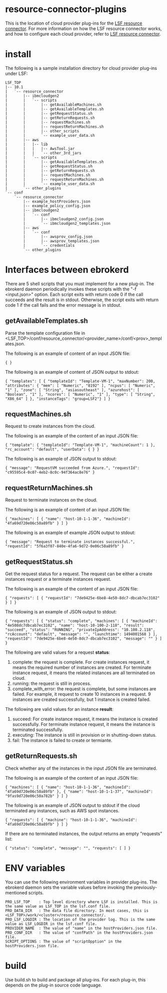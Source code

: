 
# resource-connector-plugins
This is the location of cloud provider plug-ins for the [LSF resource connector](https://www.ibm.com/docs/en/spectrum-lsf/10.1.0?topic=lsf-resource-connnector). For more information on how the LSF resource connector works, and how to configure each cloud provider, refer to [LSF resource connector](https://www.ibm.com/docs/en/spectrum-lsf/10.1.0?topic=lsf-resource-connnector).

# install
The following is a sample installation directory for cloud provider plug-ins under LSF:
```
LSF_TOP
|-- 10.1
|   `-- resource_connector
|       |-- ibmcloudgen2
|       |   `-- scripts
|       |       |-- getAvailableMachines.sh
|       |       |-- getAvailableTemplates.sh
|       |       |-- getRequestStatus.sh
|       |       |-- getReturnRequests.sh
|       |       |-- requestMachines.sh
|       |       |-- requestReturnMachines.sh
|       |       |-- other_scripts
|       |       `-- example_user_data.sh
|       |-- aws
|       |   |-- lib
|       |   |   |-- AwsTool.jar
|       |   |   `-- other_3rd_jars
|       |   `-- scripts
|       |       |-- getAvailableTemplates.sh
|       |       |-- getRequestStatus.sh
|       |       |-- getReturnRequests.sh
|       |       |-- requestMachines.sh
|       |       |-- requestReturnMachines.sh
|       |       `-- example_user_data.sh
|       `-- other_plugins
`-- conf
    `-- resource_connector
        |-- example_hostProviders.json
        |-- example_policy_config.json
        |-- ibmcloudgen2
        |   `-- conf
        |       |-- ibmcloudgen2_config.json
        |       `-- ibmcloudgen2_templates.json
        |-- aws
        |   `-- conf
        |       |-- awsprov_config.json
        |       |-- awsprov_templates.json
        |       `-- credentials
        `-- other_plugins

```
# Interfaces between ebrokerd
There are 5 shell scripts that you must implement for a new plug-in. The ebrokerd daemon periodically invokes these scripts with the "-f <input.json>" option. Each script exits with return code 0 if the call succeeds and the result is in stdout. Otherwise, the script exits with return code 1 if the call fails and the error message is in stdout.

## getAvailableTemplates.sh
Parse the template configuration file in <LSF_TOP>/conf/resource_connector/<provider_name>/conf/\<prov\>_templates.json.

The following is an example of content of an input JSON file:
```
{ }
```

The following is an example of content of JSON output to stdout:
```
{ "templates": [ { "templateId": "Template-VM-1", "maxNumber": 200, "attributes": { "mem": [ "Numeric", "8192" ], "ncpus": [ "Numeric", "1" ], "zone": [ "String", "asiasoutheast" ], "azurehost": [ "Boolean", "1" ], "ncores": [ "Numeric", "1" ], "type": [ "String", "X86_64" ] }, "instanceTags": "group=LSF2"} ] }
```

## requestMachines.sh
Request to create instances from the cloud. 

The following is an example of the content of an input JSON file:
```
{ "template": { "templateId": "Template-VM-1", "machineCount": 1 }, "rc_account": "default", "userData": { } }
```

The following is an example of JSON output to stdout:
```
{ "message": "RequestVM succeeded from Azure.", "requestId": "c95595c4-0c07-4eb2-8c0c-94f364ac8e76" }
```

## requestReturnMachines.sh
Request to terminate instances on the cloud.

The following is an example of content of an input JSON file:
```
{ "machines": [ { "name": "host-10-1-1-36", "machineId": "4fa69d720e06c50a89fb" } ] }
```

The following is an example of example JSON output to stdout:
```
{ "message": "Request to terminate instances successful.", "requestId": "5f6a3f07-840e-4fa6-9d72-0e06c50a89fb" }
```

## getRequestStatus.sh
Get the request status for a request. The request can be either a create instances request or a terminate instances request.

The following is an example of the content of an input JSON file:
```
{ "requests": [ { "requestId": "7de9425e-6be8-4e50-8dc7-dbcab7ec3102" } ] }
```

The following is an example of JSON output to stdout:
```
{ "requests": [ { "status": "complete", "machines": [ { "machineId": "4e508dc7dbcab7ec3102", "name": "host-10-100-2-118", "result": "succeed", "status": "RUNNING", "privateIpAddress": "10.100.2.118", "rcAccount": "default", "message": "", "launchtime": 1494001568 } ], "requestId": "7de9425e-6be8-4e50-8dc7-dbcab7ec3102", "message": "" } ] }
```

The following are valid values for a request **status**:
1. complete: the request is complete. For create instances request, it means the required number of instances are created. For terminate instance request, it means the related instances are all terminated on cloud.
2. running:  the request is still in process.
3. complete_with_error: the request is complete, but some instances are failed. For example, it request to create 10 instances in a request. 9 instances are created successfully, but 1 instance is created failed.

The following are valid values for an instance **result**:
1. succeed: For create instance request, it means the instance is created  successfully. For terminate instance request, it means the instance is terminated successfully.
2. executing:  The instance is still in provision or in shutting-down status.
3. fail: The instance is failed to create or termiante.

## getReturnRequests.sh
Check whether any of the instances in the input JSON file are terminated.

The following is an example of the content of an input JSON file:
```
{ "machines": [ { "name": "host-10-1-1-36", "machineId": "4fa69d720e06c50a89fb" }, { "name": "host-10-1-1-37", "machineId": "9fas9d720e06c50a782b" } ] }
```
The following is an example of JSON output to stdout if the cloud terminated any instances, such as AWS spot instances.

```
{ "requests": [ { "machine": "host-10-1-1-36", "machineId": "4fa69d720e06c50a89fb" } ] }
```

If there are no terminated instances, the output returns an empty "requests" list:
```
{ "status": "complete", "message": "", "requests": [ ] }
```

# ENV variables
You can use the following environment variables in provider plug-ins. The ebrokerd daemon sets the variable values before invoking the previously-mentioned scripts.
```
PRO_LSF_TOP    : Top level directory where LSF is installed. This is the same value as LSF_TOP in the lsf.conf file.
PRO_DATA_DIR   : The data file directory. In most cases, this is <LSF_TOP>/work/<cluster>/resource_connector/.
PRO_LSF_LOGDIR : The location of the provider log. This is the same value as LSF_LOGDIR in the lsf.conf file.
PROVIDER_NAME  : The value of "name" in the hostProviders.json file.
PRO_CONF_DIR   : The value of "confPath" in the hostProviders.json file.
SCRIPT_OPTIONS : The value of "scriptOpption" in the hostProviders.json file.
```

# build
Use build.sh to build and package all plug-ins. For each plug-in, this depends on the plug-in source code language.
